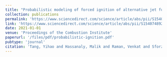 ```yaml
---
title: "Probabilistic modeling of forced ignition of alternative jet fuels"
collection: publications
permalink: 'https://www.sciencedirect.com/science/article/abs/pii/S1540748920304016'
link: 'https://www.sciencedirect.com/science/article/abs/pii/S1540748920304016'
date: 2021-01-01
venue: 'Proceedings of the Combustion Institute'
paperurl: '/files/pdf/probabilistic-ignition.pdf'
pubtype: 'journal'
citation: 'Tang, Yihao and Hassanaly, Malik and Raman, Venkat and Sforzo, Brandon A. and Seitzman, Jerry (2021). &quot; Probabilistic modeling of forced ignition of alternative jet fuels.&quot; <i>Proceedings of the Combustion Institute</i>. 38(2), 2589-2596.'
---
```

